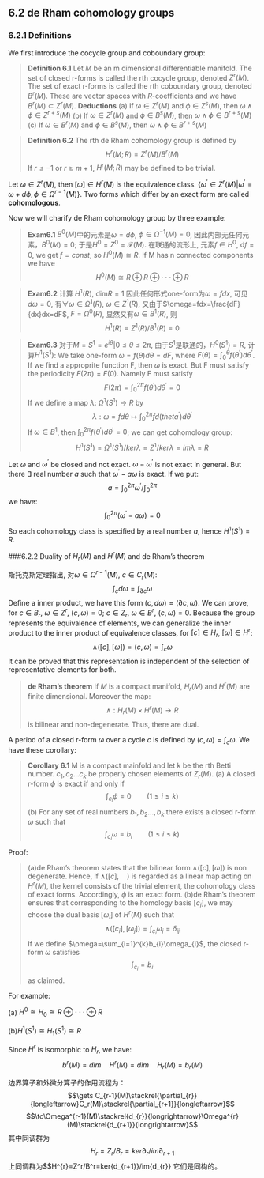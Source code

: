 ## 6.2 de Rham cohomology groups

### 6.2.1 Definitions

We first introduce the cocycle group and coboundary group:
>**Definition 6.1** Let $M$ be an m dimensional  differentiable manifold. The set of
closed r-forms is called the rth cocycle group, denoted $Z^{r}(M)$. The set of exact
r-forms is called the rth coboundary group, denoted $B^{r}(M)$. These are vector
spaces with $R$-coefficients and we have $B^{r}(M)\subset Z^{r}(M)$. 
>**Deductions** 
>(a) If $\omega\in Z^{r}(M)$ and $\phi\in Z^{s}(M)$, then $\omega\wedge\phi\in Z^{r+s}(M)$
>(b) If $\omega\in Z^{r}(M)$ and $\phi\in B^{s}(M)$, then $\omega\wedge\phi\in B^{r+s}(M)$
>(c) If $\omega\in B^{r}(M)$ and $\phi\in B^{s}(M)$, then $\omega\wedge\phi\in B^{r+s}(M)$

>**Definition 6.2** The rth de Rham cohomology group is defined by $$H^{r}(M;R)=Z^{r}(M)/B^{r}(M)$$
>If $r\leq -1$ or $r\geq m+1$, $H^{r}(M;R)$ may be defined to be trivial.

Let $\omega\in Z^{r}(M)$, then $[\omega]\in H^{r}(M)$ is the equivalence class. {$\omega^{'}\in Z^{r}(M)|\omega^{'}=\omega+d\phi, \phi\in \Omega^{r-1}(M)$}.  Two forms which differ by an exact
form are called **cohomologous**.

Now we will charify de Rham cohomology group by three example:

>**Exam6.1** $B^{0}(M)$中的元素是$\omega=d\phi$, $\phi\in\Omega^{-1}(M)=0$, 因此内部无任何元素，$B^{0}(M)=0$; 于是$H^{0}=Z^{0}=\mathcal{F}(M)$. 在联通的流形上, 元素$f\in H^{0}$, d$f=0$, we get $f=const$, so $H^{0}(M)\cong R$. If M has n connected components we have $$H^{0}(M)\cong R\oplus R\oplus\cdot\cdot\cdot\oplus R$$

>**Exam6.2** 计算 $H^{1}(R)$, dim$R=1$ 因此任何形式one-form为$\omega=fdx$, 可见$d\omega=0$, 有$\forall\omega\in\Omega^{1}(R)$, $\omega\in Z^{1}(R)$, 又由于$\omega=fdx=\frac{dF}{dx}dx=dF$, $F=\Omega^{0}(R)$, 显然又有$\omega\in B^{1}(R)$, 则$$H^{1}(R)=Z^{1}(R)/B^{1}(R)={0}$$

>**Exam6.3** 对于$M=S^{1}={e^{i\theta}|0\leq\theta\leq 2\pi}$, 由于$S^{1}$是联通的，$H^{0}(S^{1})=R$, 计算$H^{1}(S^{1})$: We take one-form $\omega=f(\theta)d\theta=dF$, where $F(\theta)=\int_{0}^{\theta}f(\theta^{'})d\theta^{'}$. If we find a approprite function F, then $\omega$ is exact. 
>But F must satisfy the periodicity $F(2\pi)=F(0)$. Namely F must satisfy $$F(2\pi)=\int_{0}^{2\pi}f(\theta^{'})d\theta^{'}=0$$
>If we define a map $\lambda$: $\Omega^{1}(S^{1})\to R$ by $$\lambda: \omega=fd\theta\mapsto\int_{0}^{2\pi}fd(theta^{'})d\theta^{'}$$
>If $\omega\in B^{1}$, then $\int_{0}^{2\pi}f(\theta^{'})d\theta^{'}=0$; we can get cohomology group:$$H^{1}(S^{1})=\Omega^{1}(S^{1})/ker \lambda=Z^{1}/ker \lambda=im\lambda=R$$

Let $\omega$ and $\omega^{'}$ be closed and not exact. $\omega-\omega^{'}$ is not exact in general. But there $\exists$ real number $a$ such that $\omega^{'}-a\omega$ is exact. If we put: $$a=\int_{0}^{2\pi}\omega^{'}/\int_{0}^{2\pi}$$
we have: $$\int_{0}^{2\pi}(\omega^{'}-a\omega)=0$$
So each cohomology class is specified by a real number $a$, hence $H^{1}(S^{1})=R$.

###6.2.2 Duality of $H_r(M)$ and $H^{r}(M)$ and de Rham’s theorem

斯托克斯定理指出, 对$\omega\in\Omega^{r-1}(M)$, $c\in C_r(M)$: $$\int_{c} d\omega=\int_{\partial c}\omega$$
Define a inner product, we have this form $(c,d\omega)=(\partial c,\omega)$. We can prove, for $c\in B_r$, $\omega\in Z^{r}$, $(c,\omega)=0$; $c\in Z_r$, $\omega\in B^{r}$, $(c,\omega)=0$. Because the group represents the equivalence of elements, we can generalize the inner product to the inner product of equivalence classes, for $[c]\in H_r$, $[\omega]\in H^{r}$: $$\wedge([c],[\omega])=(c,\omega)=\int_c\omega$$
It can be proved that this representation is independent of the selection of representative elements for both.

>**de Rham’s theorem** If $M$ is a compact manifold, $H_r(M)$ and $H^{r}(M)$ are finite dimensional. Moreover the map: $$\wedge: H_r(M)\times H^{r}(M)\to R$$ is bilinear and non-degenerate. Thus, there are dual.

A period of a closed r-form $\omega$ over a cycle $c$ is defined by $(c,\omega)=\int_c\omega$.
We have these corollary:

>**Corollary 6.1** M is a compact mainfold and let k be the rth Betti number. $c_1,c_2...c_k$ be properly chosen elements of $Z_r(M)$.
>(a) A closed r-form $\phi$ is exact if and only if $$\int_{c_{i}}\phi=0\qquad(1\leq i\leq k)$$
>(b) For any set of real numbers $b_1,b_2...,b_k$ there exists a closed r-form $\omega$ such that $$\int_{c_{i}}\omega=b_i\qquad(1\leq i\leq k)$$

Proof:
>(a)de Rham’s theorem states that the bilinear form $\wedge([c],[\omega])$ is non degenerate. Hence, if $\wedge([c],\quad)$ is regarded as a linear map acting on $H^{r}(M)$, the kernel consists of the trivial element, the cohomology class of exact forms. Accordingly, $\phi$ is an exact form.
>(b)de Rham’s theorem ensures that corresponding to the homology basis ${[c_i]}$, we may choose the dual basis ${[\omega_i]}$ of $H^{r}(M)$ such that $$\wedge([c_i],[\omega_j])=\int_{c_{i}}\omega_j=\delta_{ij}$$
If we define $\omega=\sum_{i=1}^{k}b_{i}\omega_{i}$, the closed r-form $\omega$ satisfies $$\int_{c_{i}}=b_i$$ as claimed.

For example:

(a) $H^{0}\cong H_{0}\cong R\oplus\cdot\cdot\cdot\oplus R$

(b)$H^{1}(S^{1})\cong H_{1}(S^{1})\cong R$

Since $H^{r}$ is isomorphic to $H_r$, we have:$$b^{r}(M)=dim\quad H^{r}(M)=dim\quad H_{r}(M)=b_r(M)$$

边界算子和外微分算子的作用流程为：$$\gets C_{r-1}(M)\stackrel{\partial_{r}}{longleftarrow}C_r(M)\stackrel{\partial_{r+1}}{longleftarrow}$$
$$\to\Omega^{r-1}(M)\stackrel{d_{r}}{longrightarrow}\Omega^{r}(M)\stackrel{d_{r+1}}{longrightarrow}$$
其中同调群为$$H_r=Z_r/B_r=ker \partial_r/im \partial_{r+1}$$
上同调群为$$H^{r}=Z^r/B^r=ker{d_{r+1}}/im{d_{r}}
它们是同构的。

















